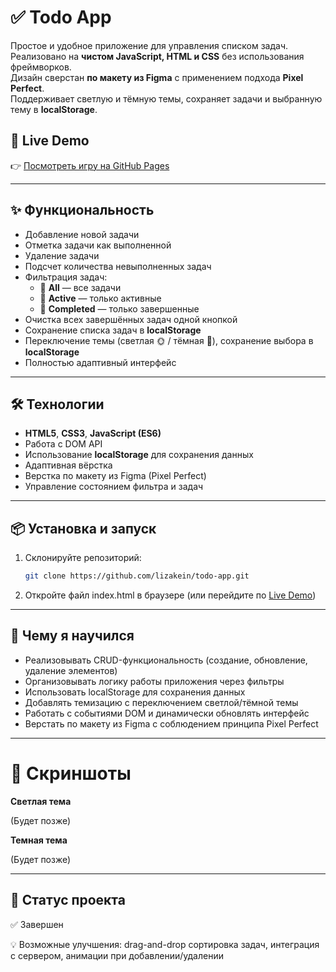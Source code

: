 # ✅ Todo App

Простое и удобное приложение для управления списком задач.  
Реализовано на **чистом JavaScript, HTML и CSS** без использования фреймворков.  
Дизайн сверстан **по макету из Figma** с применением подхода **Pixel Perfect**.  
Поддерживает светлую и тёмную темы, сохраняет задачи и выбранную тему в **localStorage**.

## 🚀 Live Demo
👉 [Посмотреть игру на GitHub Pages](https://lizakein.github.io/todo-app/)

---

## ✨ Функциональность
- Добавление новой задачи  
- Отметка задачи как выполненной  
- Удаление задачи  
- Подсчет количества невыполненных задач  
- Фильтрация задач:
  - 🔹 **All** — все задачи  
  - 🔹 **Active** — только активные  
  - 🔹 **Completed** — только завершенные  
- Очистка всех завершённых задач одной кнопкой  
- Сохранение списка задач в **localStorage**  
- Переключение темы (светлая 🌞 / тёмная 🌙), сохранение выбора в **localStorage**  
- Полностью адаптивный интерфейс  

---

## 🛠️ Технологии
- **HTML5**, **CSS3**, **JavaScript (ES6)**  
- Работа с DOM API  
- Использование **localStorage** для сохранения данных  
- Адаптивная вёрстка  
- Верстка по макету из Figma (Pixel Perfect)
- Управление состоянием фильтра и задач  

---

## 📦 Установка и запуск
1. Склонируйте репозиторий:
   ```bash
   git clone https://github.com/lizakein/todo-app.git
2. Откройте файл index.html в браузере
(или перейдите по [Live Demo](https://lizakein.github.io/todo-app/))

---

## 🎯 Чему я научился
- Реализовывать CRUD-функциональность (создание, обновление, удаление элементов)
- Организовывать логику работы приложения через фильтры
- Использовать localStorage для сохранения данных
- Добавлять темизацию с переключением светлой/тёмной темы
- Работать с событиями DOM и динамически обновлять интерфейс
- Верстать по макету из Figma с соблюдением принципа Pixel Perfect

---

# 📸 Скриншоты

**Светлая тема**

(Будет позже)

**Темная тема**

(Будет позже)

---

## 📌 Статус проекта

✅ Завершен

💡 Возможные улучшения: drag-and-drop сортировка задач, интеграция с сервером, анимации при добавлении/удалении
